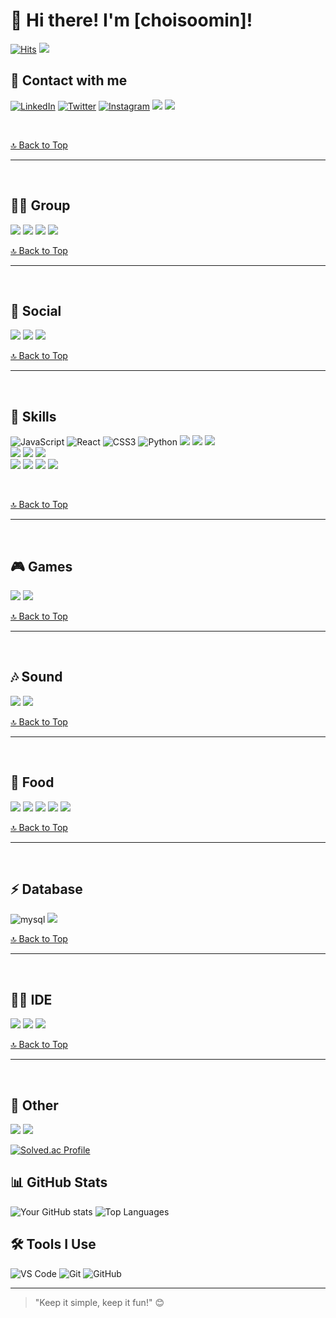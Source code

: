 # 👋 Hi there! I'm [choisoomin]!
[![Hits](https://hits.seeyoufarm.com/api/count/incr/badge.svg?url=https%3A%2F%2Fgithub.com%2Fcsm0062%2Fcsm0062.git&count_bg=%234FDE9D&title_bg=%23555555&icon=&icon_color=%232E72D8&title=hits&edge_flat=false)](https://hits.seeyoufarm.com)
<a href='https://ifh.cc/v-vAvx7V' target='_blank'><img src='https://ifh.cc/g/vAvx7V.jpg' border='0'></a>

## 📱 Contact with me
[![LinkedIn](https://img.shields.io/badge/LinkedIn-0077B5?style=for-the-badge&logo=linkedin&logoColor=white)](https://www.linkedin.com/in/yourprofile)
[![Twitter](https://img.shields.io/badge/Twitter-1DA1F2?style=for-the-badge&logo=twitter&logoColor=white)](https://twitter.com/yourprofile)
[![Instagram](https://img.shields.io/badge/Instagram-E4405F?style=for-the-badge&logo=instagram&logoColor=white)](https://www.instagram.com/yourprofile)
<img src="https://img.shields.io/badge/Gmail-D14836?style=for-the-badge&logo=gmail&logoColor=white" />
<img src="https://img.shields.io/badge/Messenger-00B2FF?style=for-the-badge&logo=messenger&logoColor=white" />

<br>

[🔝 Back to Top](#contents)

---

<br>

## 🤜🤛 Group
<img src="https://img.shields.io/badge/Slack-4A154B?style=for-the-badge&logo=slack&logoColor=white" />
<img src="https://img.shields.io/badge/Discord-7289DA?style=for-the-badge&logo=discord&logoColor=white" />
<img src="https://img.shields.io/badge/Zoom-2D8CFF?style=for-the-badge&logo=zoom&logoColor=white" />
<img src="https://img.shields.io/badge/Google-4285F4?logo=google&logoColor=fff&style=for-the-badge" /> 

<br>

[🔝 Back to Top](#contents)

---

<br>

## 👨 Social

<img src="https://img.shields.io/badge/GitHub-100000?style=for-the-badge&logo=github&logoColor=white" />
<img src="https://img.shields.io/badge/Instagram-E4405F?style=for-the-badge&logo=instagram&logoColor=white" />
<img src="https://img.shields.io/badge/Sourcetree-0052CC?style=for-the-badge&logo=Sourcetree&logoColor=white"/>

<br>

[🔝 Back to Top](#content)

---

<br>

## 🚀 Skills

![JavaScript](https://img.shields.io/badge/JavaScript-F7DF1E?style=for-the-badge&logo=javascript&logoColor=black)
![React](https://img.shields.io/badge/React-20232A?style=for-the-badge&logo=react&logoColor=61DAFB)
![CSS3](https://img.shields.io/badge/CSS3-1572B6?style=for-the-badge&logo=css3&logoColor=white)
![Python](https://img.shields.io/badge/Python-3776AB?style=for-the-badge&logo=python&logoColor=white)
<img src="https://img.shields.io/badge/HTML5-E34F26?style=for-the-badge&logo=html5&logoColor=white" /> 
<img src="https://img.shields.io/badge/Microsoft_Word-2B579A?style=for-the-badge&logo=microsoft-word&logoColor=white" /> 
<img src="https://img.shields.io/badge/Microsoft_Office-D83B01?style=for-the-badge&logo=microsoft-office&logoColor=white" />   
<img src="https://img.shields.io/badge/Microsoft_PowerPoint-B7472A?style=for-the-badge&logo=microsoft-powerpoint&logoColor=white" /> 
<img src="https://img.shields.io/badge/Microsoft_Excel-217346?style=for-the-badge&logo=microsoft-excel&logoColor=white" /> 
<img src="https://img.shields.io/badge/MySQL-00000F?style=for-the-badge&logo=mysql&logoColor=white" />   
<img src="https://img.shields.io/badge/Spring-6DB33F?style=for-the-badge&logo=spring&logoColor=white" />
<img src="https://img.shields.io/badge/Bootstrap-563D7C?style=for-the-badge&logo=bootstrap&logoColor=white" />
<img src="https://img.shields.io/badge/Java-ED8B00?style=for-the-badge&logo=openjdk&logoColor=white" />
<img src="https://img.shields.io/badge/Figma-F24E1E?style=flat-square&logo=figma&logoColor=white">

<br>

[🔝 Back to Top](#contents)

---

<br>

## 🎮 Games
<img src="https://img.shields.io/badge/Steam-000000?style=for-the-badge&logo=steam&logoColor=white" />
<img src="https://img.shields.io/badge/Nintendo_3DS-D12228?style=for-the-badge&logo=nintendo-3ds&logoColor=white" />

<br>

[🔝 Back to Top](#contents)

---

<br>

## 🎶 Sound

<img src="https://img.shields.io/badge/YouTube_Music-FF0000?style=for-the-badge&logo=youtube-music&logoColor=white" />
<img src="https://img.shields.io/badge/Spotify-1ED760?style=for-the-badge&logo=spotify&logoColor=white" />

<br>

[🔝 Back to Top](#contents)

---

<br>

## 🍔 Food

<img src="https://img.shields.io/badge/McDonald's-FBC817?style=for-the-badge&logo=McDonald's&logoColor=white" />
<img src="https://img.shields.io/badge/Burger King-D62300?style=for-the-badge&logo=Burger King&logoColor=white" />
<img src="https://img.shields.io/badge/KFC-F40027?style=for-the-badge&logo=kfc&logoColor=white" />
<img src="https://img.shields.io/badge/DoorDash-FF3008?style=for-the-badge&logo=DoorDash&logoColor=white" />
<img src="https://img.shields.io/badge/Uber_Eats-5FB709?style=for-the-badge&logo=uber-eats&logoColor=white" />

<br>

[🔝 Back to Top](#contents)

---

<br>

## ⚡ Database

<img alt="mysql" src="https://img.shields.io/badge/MySQL-005C84?style=for-the-badge&logo=mysql&logoColor=white">
<img src="https://img.shields.io/badge/Oracle-F80000?style=for-the-badge&logo=Oracle&logoColor=white" />

<br>

[🔝 Back to Top](#contents)

---

<br>

## 👩‍💻 IDE

<img src="https://img.shields.io/badge/IntelliJ_IDEA-000000.svg?style=for-the-badge&logo=intellij-idea&logoColor=white" />
<img src="https://img.shields.io/badge/Eclipse-2C2255?style=for-the-badge&logo=eclipse&logoColor=white" />
<img src="https://img.shields.io/badge/Visual_Studio_Code-0078D4?style=for-the-badge&logo=visual%20studio%20code&logoColor=white" />

<br>

[🔝 Back to Top](#contents)

---

<br>

## 🥅 Other

<img src="https://img.shields.io/badge/Gradle-02303A.svg?style=for-the-badge&logo=Gradle&logoColor=white">
<img src="https://img.shields.io/badge/Notion-%23000000.svg?style=for-the-badge&logo=notion&logoColor=white">

[![Solved.ac Profile](http://mazassumnida.wtf/api/generate_badge?boj=csm0062)](https://solved.ac/csm0062)

## 📊 GitHub Stats

![Your GitHub stats](https://github-readme-stats.vercel.app/api?username=csm0062&show_icons=true&theme=radical)
![Top Languages](https://github-readme-stats.vercel.app/api/top-langs/?username=csm0062&layout=compact&theme=radical)

## 🛠️ Tools I Use

![VS Code](https://img.shields.io/badge/VS%20Code-007ACC?style=for-the-badge&logo=visual-studio-code&logoColor=white)
![Git](https://img.shields.io/badge/Git-F05032?style=for-the-badge&logo=git&logoColor=white)
![GitHub](https://img.shields.io/badge/GitHub-181717?style=for-the-badge&logo=github&logoColor=white)


---

> "Keep it simple, keep it fun!" 😊


<!---
csm0062/csm0062 is a ✨ special ✨ repository because its `README.md` (this file) appears on your GitHub profile.
You can click the Preview link to take a look at your changes.
--->
